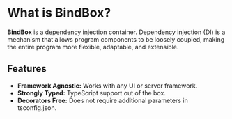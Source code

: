 # What is BindBox?

**BindBox** is a dependency injection container. Dependency injection (DI) is a mechanism that allows program components to be loosely coupled, making the entire program more flexible, adaptable, and extensible.

## Features

- **Framework Agnostic:** Works with any UI or server framework.
- **Strongly Typed:** TypeScript support out of the box.
- **Decorators Free:** Does not require additional parameters in tsconfig.json.
